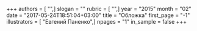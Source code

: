 +++
authors = [ "",]
slogan = ""
rubric = [ "",]
year = "2015"
month = "02"
date = "2017-05-24T18:51:04+03:00"
title = "Обложка"
first_page = "-1"
illustrators = [ "Евгений Паненко",]
npages = "1"
in_sample = false
+++
